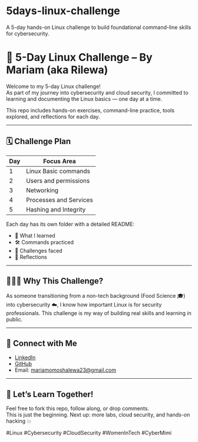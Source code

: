 # 5days-linux-challenge
A 5-day hands-on Linux challenge to build foundational command-line skills for cybersecurity.
# 🐧 5-Day Linux Challenge – By Mariam (aka Rilewa)

Welcome to my 5-day Linux challenge!  
As part of my journey into cybersecurity and cloud security, I committed to learning and documenting the Linux basics — one day at a time.

This repo includes hands-on exercises, command-line practice, tools explored, and reflections for each day.

---

## 🗓️ Challenge Plan

| Day | Focus Area                             |
|-----|----------------------------------------|
| 1   | Linux Basic commands                   |
| 2   | Users and permissions                  |
| 3   | Networking                             |
| 4   | Processes and Services                 |
| 5   | Hashing and Integrity                  |

Each day has its own folder with a detailed README:
- 🧠 What I learned  
- 🛠️ Commands practiced  
- 🧩 Challenges faced  
- 💭 Reflections  

---

## 🧑🏽‍💻 Why This Challenge?

As someone transitioning from a non-tech background (Food Science 🎓) into cybersecurity ☁️, I know how important Linux is for security professionals. This challenge is my way of building real skills and learning in public.

---

## 🔗 Connect with Me

- [LinkedIn](https://linkedin.com/in/mariam-moshood)  
- [GitHub](https://github.com/rilewacyber)  
- Email: mariamomoshalewa23@gmail.com

---

## 🌟 Let’s Learn Together!
Feel free to fork this repo, follow along, or drop comments.  
This is just the beginning. Next up: more labs, cloud security, and hands-on hacking 💥

#Linux #Cybersecurity #CloudSecurity #WomenInTech #CyberMimi


